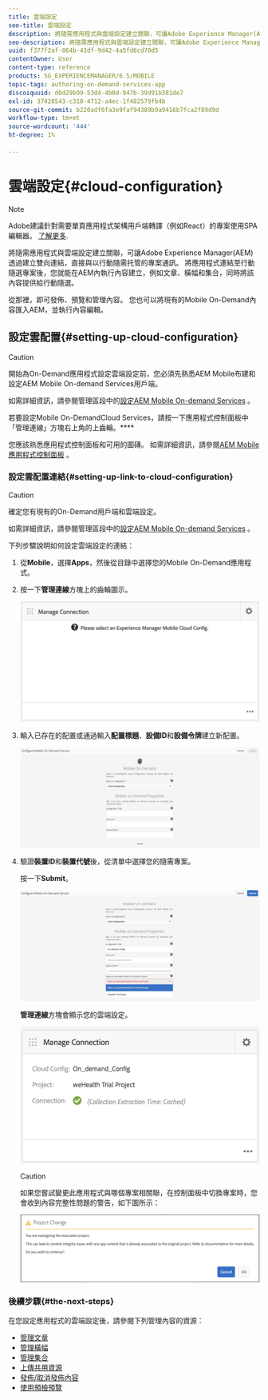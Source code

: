 ```yaml
---
title: 雲端設定
seo-title: 雲端設定
description: 將隨需應用程式與雲端設定建立關聯，可讓Adobe Experience Manager(AEM)透過建立雙向連結，直接與以行動隨需托管的專案通訊。 請詳閱本頁以了解更多。
seo-description: 將隨需應用程式與雲端設定建立關聯，可讓Adobe Experience Manager(AEM)透過建立雙向連結，直接與以行動隨需托管的專案通訊。 請詳閱本頁以了解更多。
uuid: f377f2af-864b-43df-9d42-4a5fd6cd70d5
contentOwner: User
content-type: reference
products: SG_EXPERIENCEMANAGER/6.5/MOBILE
topic-tags: authoring-on-demand-services-app
discoiquuid: d0d29b99-53d4-4b0d-947b-39d91b381de7
exl-id: 37428543-c310-4712-a4ec-1f482579fb4b
source-git-commit: b220adf6fa3e9faf94389b9a9416b7fca2f89d9d
workflow-type: tm+mt
source-wordcount: '444'
ht-degree: 1%

---
```


# 雲端設定{#cloud-configuration}

>[!NOTE]
>
>Adobe建議針對需要單頁應用程式架構用戶端轉譯（例如React）的專案使用SPA編輯器。 [了解更多](/help/sites-developing/spa-overview.md).

將隨需應用程式與雲端設定建立關聯，可讓Adobe Experience Manager(AEM)透過建立雙向連結，直接與以行動隨需托管的專案通訊。 將應用程式連結至行動隨選專案後，您就能在AEM內執行內容建立，例如文章、橫幅和集合，同時將該內容提供給行動隨選。

從那裡，即可發佈、預覽和管理內容。 您也可以將現有的Mobile On-Demand內容匯入AEM，並執行內容編輯。

## 設定雲配置{#setting-up-cloud-configuration}

>[!CAUTION]
>
>開始為On-Demand應用程式設定雲端設定前，您必須先熟悉AEM Mobile布建和設定AEM Mobile On-demand Services用戶端。
>
>如需詳細資訊，請參閱管理區段中的[設定AEM Mobile On-demand Services](/help/mobile/aem-mobile-setup.md) 。

若要設定Mobile On-DemandCloud Services，請按一下應用程式控制面板中「管理連線」方塊右上角的上齒輪。****

您應該熟悉應用程式控制面板和可用的圖磚。 如需詳細資訊，請參閱[AEM Mobile應用程式控制面板](/help/mobile/mobile-apps-ondemand-application-dashboard.md) 。

### 設定雲配置連結{#setting-up-link-to-cloud-configuration}

>[!CAUTION]
>
>確定您有現有的On-Demand用戶端和雲端設定。
>
>如需詳細資訊，請參閱管理區段中的[設定AEM Mobile On-demand Services](/help/mobile/aem-mobile-setup.md) 。

下列步驟說明如何設定雲端設定的連結：

1. 從&#x200B;**Mobile**，選擇&#x200B;**Apps**，然後從目錄中選擇您的Mobile On-Demand應用程式。
1. 按一下&#x200B;**管理連線**&#x200B;方塊上的齒輪圖示。

   ![chlimage_1-65](assets/chlimage_1-65.png)

1. 輸入已存在的配置或通過輸入&#x200B;**配置標題**、**設備ID**&#x200B;和&#x200B;**設備令牌**&#x200B;建立新配置。

   ![chlimage_1-66](assets/chlimage_1-66.png)

1. 驗證&#x200B;**裝置ID**&#x200B;和&#x200B;**裝置代號**&#x200B;後，從清單中選擇您的隨需專案。

   按一下&#x200B;**Submit**。

   ![chlimage_1-67](assets/chlimage_1-67.png)

   **管理連線**&#x200B;方塊會顯示您的雲端設定。

   ![chlimage_1-68](assets/chlimage_1-68.png)

   >[!CAUTION]
   >
   >如果您嘗試變更此應用程式與哪個專案相關聯，在控制面板中切換專案時，您會收到內容完整性問題的警告，如下圖所示：

   ![chlimage_1-69](assets/chlimage_1-69.png)

### 後續步驟{#the-next-steps}

在您設定應用程式的雲端設定後，請參閱下列管理內容的資源：

* [管理文章](/help/mobile/mobile-on-demand-managing-articles.md)
* [管理橫幅](/help/mobile/mobile-on-demand-managing-banners.md)
* [管理集合](/help/mobile/mobile-on-demand-managing-collections.md)
* [上傳共用資源](/help/mobile/mobile-on-demand-shared-resources.md)
* [發佈/取消發佈內容](/help/mobile/mobile-on-demand-publishing-unpublishing.md)
* [使用預檢預覽](/help/mobile/aem-mobile-manage-ondemand-services.md)

